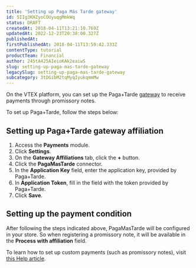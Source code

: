 ```yaml
---
title: 'Setting up Paga Más Tarde gateway'
id: 5IIg3KHZyoCOUyuqgMmkWq
status: DRAFT
createdAt: 2018-04-11T13:21:10.769Z
updatedAt: 2022-12-23T20:38:00.327Z
publishedAt: 
firstPublishedAt: 2018-04-11T13:59:42.333Z
contentType: tutorial
productTeam: Financial
author: 245tA425AIeioKAk2eaiwS
slug: setting-up-paga-mas-tarde-gateway
legacySlug: setting-up-paga-mas-tarde-gateway
subcategory: 3tDGibM2tqMyqIyukqmmMw
---
```


On the VTEX platform, you can set up the Paga+Tarde [gateway](/en/tutorial/what-is-a-payment-gateway) to receive payments through promissory notes.

To set up Paga+Tarde, follow the steps below:

## Setting up Paga+Tarde gateway affiliation
1. Access the __Payments__ module.
2. Click __Settings__.
3. On the __Gateway Affiliations__ tab, click the __+__ button.
4. Click the __PagaMasTarde__ connector.
5. In the __Application Key__ field, enter the application key, provided by Paga+Tarde.
7. In __Application Token__, fill in the field with the token provided by Paga+Tarde.
8. Click __Save__.

## Setting up the payment condition
After following the steps indicated above, PagaMasTarde will be configured in your store. So when registering a promissory note, it will be available in the __Process with affiliation__ field. 

To learn how to set up custom payments (such as promissory notes), visit [this Help article](/en/tutorial/how-to-configure-a-customized-payment).
